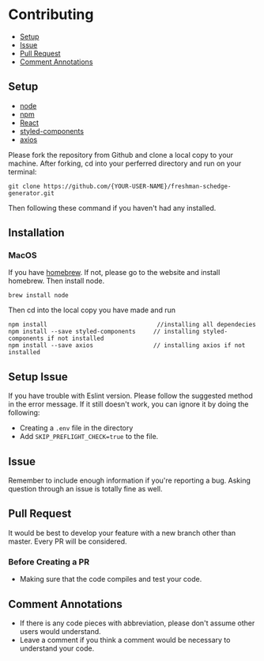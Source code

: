 # Contributing

- [Setup](#Setup)
- [Issue](#issue)
- [Pull Request](#request)
- [Comment Annotations](#comment-annotations)

## Setup
- [node](https://github.com/nodejs/node.git)
- [npm](https://github.com/npm)
- [React](https://reactjs.org/)
- [styled-components](https://styled-components.com/)
- [axios](https://github.com/axios/axios)

Please fork the repository from Github and clone a local copy to your machine. After forking, cd into your perferred directory and run on your terminal:

```
git clone https://github.com/{YOUR-USER-NAME}/freshman-schedge-generator.git
```

Then following these command if you haven't had any installed. 

## Installation

### MacOS
If you have [homebrew](https://brew.sh/). If not, please go to the website and install homebrew. Then install node.

```
brew install node 
```

Then cd into the local copy you have made and run
```
npm install                               //installing all dependecies
npm install --save styled-components     // installing styled-components if not installed
npm install --save axios                 // installing axios if not installed
```

## Setup Issue
If you have trouble with Eslint version. Please follow the suggested method in the error message. If it still doesn't work, you can ignore it by doing the following:
- Creating a `.env` file in the directory
- Add `SKIP_PREFLIGHT_CHECK=true` to the file.


## Issue
Remember to include enough information if you're reporting a bug.
Asking question through an issue is totally fine as well.

## Pull Request
It would be best to develop your feature with a new branch other than master.
Every PR will be considered.

### Before Creating a PR
- Making sure that the code compiles and test your code.

## Comment Annotations
- If there is any code pieces with abbreviation, please don't assume other users would understand. 
- Leave a comment if you think a comment would be necessary to understand your code.


